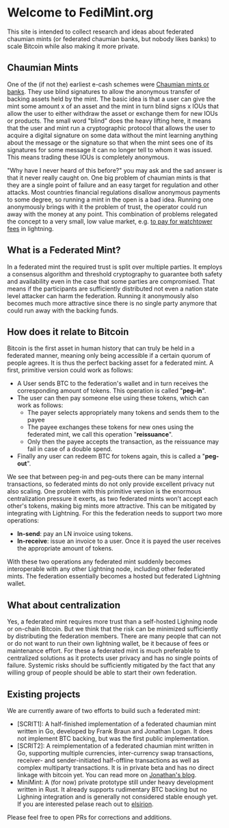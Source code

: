 # Welcome to FediMint.org

This site is intended to collect research and ideas about federated chaumian mints (or federated chaumian banks, but
nobody likes banks) to scale Bitcoin while also making it more private.

## Chaumian Mints
One of the (if not the) earliest e-cash schemes were [Chaumian mints or banks]. They use blind signatures to allow the
anonymous transfer of backing assets held by the mint. The basic idea is that a user can give the mint some amount x of
an asset and the mint in turn blind signs x IOUs that allow the user to either withdraw the asset or exchange
them for new IOUs or products. The small word "blind" does the heavy lifting here, it means that the user and mint run
a cryptographic protocol that allows the user to acquire a digital signature on some data without the mint learning 
anything about the message or the signature so that when the mint sees one of its signatures for some message it can
no longer tell to whom it was issued. This means trading these IOUs is completely anonymous.

"Why have I never heard of this before?" you may ask and the sad answer is that it never really caught on. One big
problem of chaumian mints is that they are a single point of failure and an easy target for regulation and other
attacks. Most countries financial regulations disallow anonymous payments to some degree, so running a mint in the open
is a bad idea. Running one anonymously brings with it the problem of trust, the operator could run away with the money
at any point. This combination of problems relegated the concept to a very small, low value market, e.g.
[to pay for watchtower fees] in lightning. 

[Chaumian mints or Banks]: http://www.hit.bme.hu/~buttyan/courses/BMEVIHIM219/2009/Chaum.BlindSigForPayment.1982.PDF
[to pay for watchtower fees]: https://lightning-wallet.com/storage-tokens#storage-tokens

## What is a Federated Mint?
In a federated mint the required trust is split over multiple parties. It employs a consensus algorithm
and threshold cryptography to guarantee both safety and availability even in the case that some parties are
compromised. That means if the participants are sufficiently distributed not even a nation state level attacker can
harm the federation. Running it anonymously also becomes much more attractive since there is no single party anymore
that could run away with the backing funds.

## How does it relate to Bitcoin
Bitcoin is the first asset in human history that can truly be held in a federated manner, meaning only being accessible
if a certain quorum of people agrees. It is thus the perfect backing asset for a federated mint. A first, primitive
version could work as follows:

* A User sends BTC to the federation's wallet and in turn receives the corresponding amount of tokens. This operation
is called "**peg-in**".
* The user can then pay someone else using these tokens, which can work as follows:
  * The payer selects appropriately many tokens and sends them to the payee
  * The payee exchanges these tokens for new ones using the federated mint, we call this operation "**reissuance**".
  * Only then the payee accepts the transaction, as the reissuance may fail in case of a double spend.
* Finally any user can redeem BTC for tokens again, this is called a "**peg-out**".

We see that between peg-in and peg-outs there can be many internal transactions, so federated mints do not only provide
excellent privacy nut also scaling. One problem with this primitive version is the enormous centralization pressure it
exerts, as two federated mints won't accept each other's tokens, making big mints more attractive. This can be mitigated
by integrating with Lightning. For this the federation needs to support two more operations:

* **ln-send**: pay an LN invoice using tokens.
* **ln-receive**: issue an invoice to a user. Once it is payed the user receives the appropriate amount of tokens.

With these two operations any federated mint suddenly becomes interoperable with any other Lightning node, including
other federated mints. The federation essentially becomes a hosted but federated Lightning wallet.

## What about centralization
Yes, a federated mint requires more trust than a self-hosted Lighning node or on-chain Bitcoin. But we think that the
risk can be minimized sufficiently by distributing the federation members. There are many people that can not or do not
want to run their own lightning wallet, be it because of fees or maintenance effort. For these a federated mint is
much preferable to centralized solutions as it protects user privacy and has no single points of failure. Systemic risks
should be sufficiently mitigated by the fact that any willing group of people should be able to start their own
federation.

## Existing projects
We are currently aware of two efforts to build such a federated mint:
* [SCRIT1]: A half-finished implementation of a federated chaumian mint written in Go, developed by Frank Braun and Jonathan Logan.
It does not implement BTC backing, but was the first public implementation.
* [SCRIT2]: A reimplementation of a federated chaumian mint written in Go, supporting multiple currencies, inter-currency swap transactions, receiver- and sender-initiated half-offline transactions as well as complex multiparty transactions. It is in private beta and has no direct linkage with bitcoin yet.
You can read more on [Jonathan's blog].
* MiniMint: A (for now) private prototype still under heavy development written in Rust. It already supports rudimentary BTC backing but
no Lighning integration and is generally not considered stable enough yet. If you are interested pelase reach out to
[elsirion](mailto:elsirion@protonmail.com).

Please feel free to open PRs for corrections and additions.

[SCRIT]: https://github.com/scritcash
[Jonathan's blog]: https://opaque.link/post/scrit-vision/
